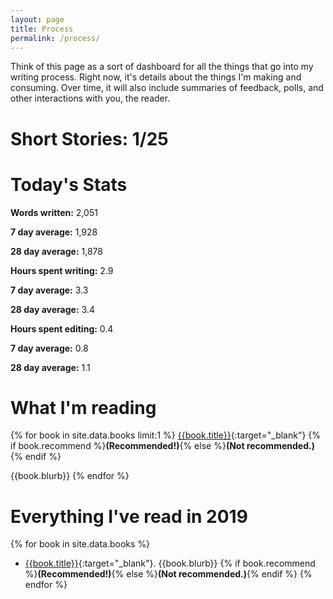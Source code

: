 ```yaml
---
layout: page
title: Process
permalink: /process/
---
```


Think of this page as a sort of dashboard for all the things that go into my writing
process. Right now, it's details about the things I'm making and consuming. Over time,
it will also include summaries of feedback, polls, and other interactions with you, the
reader.

# Short Stories: 1/25

# Today's Stats
**Words written:** 2,051  

**7 day average:** 1,928    

**28 day average:** 1,878  

**Hours spent writing:** 2.9  

**7 day average:** 3.3  

**28 day average:** 3.4  

**Hours spent editing:** 0.4  

**7 day average:** 0.8   

**28 day average:** 1.1  

# What I'm reading
{% for book in site.data.books limit:1 %}
[{{book.title}}]({{book.link}}){:target="_blank"} {% if book.recommend %}**(Recommended!)**{% else %}**(Not recommended.)**{% endif %}

{{book.blurb}} 
{% endfor %}

# Everything I've read in 2019
{% for book in site.data.books %}
- [{{book.title}}]({{book.link}}){:target="_blank"}. {{book.blurb}} {% if book.recommend %}**(Recommended!)**{% else %}**(Not recommended.)**{% endif %}
{% endfor %}
